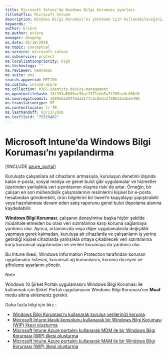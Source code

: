 ```yaml
---
title: Microsoft Intune’da Windows Bilgi Koruması ayarları
titleSuffix: Microsoft Intune
description: Windows Bilgi Koruması’nı yönetmek için kullanabileceğiniz Microsoft Intune ayarlarını öğrenin.
keywords: ''
author: Erikre
ms.author: erikre
manager: dougeby
ms.date: 01/18/2018
ms.topic: conceptual
ms.service: microsoft-intune
ms.subservice: protect
ms.localizationpriority: high
ms.technology: ''
ms.reviewer: heenamac
ms.suite: ems
search.appverid: MET150
ms.custom: intune-azure
ms.collection: M365-identity-device-management
ms.openlocfilehash: 18f353a6888ee30af2371ebb5a7f705ac0c060f0
ms.sourcegitcommit: 3d895be2844bda2177c2c85dc2f09612a1be5490
ms.translationtype: MT
ms.contentlocale: tr-TR
ms.lasthandoff: 03/13/2020
ms.locfileid: "79328482"
---
```

# <a name="how-to-configure-windows-information-protection-in-microsoft-intune"></a>Microsoft Intune’da Windows Bilgi Koruması’nı yapılandırma

[!INCLUDE [azure_portal](../includes/azure_portal.md)]

Kuruluşta çalışanlara ait cihazların artmasıyla, kuruluşun denetimi dışında kalan e-posta, sosyal medya ve genel bulut gibi uygulamalar ve hizmetler üzerinden yanlışlıkla veri sızıntılarının oluşma riski de artar. Örneğin, bir çalışan en son mühendislik çalışmalarının resimlerini kişisel bir e-posta hesabından gönderebilir, ürün bilgilerini bir tweet’e kopyalayıp yapıştırabilir veya hazırlanması devam eden satış raporunu genel bulut depolama alanına kaydedebilir.

**Windows Bilgi Koruması**, çalışanın deneyimine başka hiçbir şekilde müdahale etmeden bu olası veri sızıntılarına karşı koruma sağlamaya yardımcı olur. Ayrıca, ortamınızda veya diğer uygulamalarda değişiklik yapmaya gerek kalmadan, kuruluşa ait cihazlarda ve çalışanların iş yerine getirdiği kişisel cihazlarda yanlışlıkla ortaya çıkabilecek veri sızıntılarına karşı kurumsal uygulamaları ve verileri korumaya da yardımcı olur.

Bu Intune ilkesi, Windows Information Protection tarafından korunan uygulamalar listesini, kurumsal ağ konumlarını, koruma düzeyini ve şifreleme ayarlarını yönetir.

>[!NOTE]
> Windows 10 Şirket Portalı uygulamasını Windows Bilgi Koruması ile kullanmak için Şirket Portalı uygulamasını Windows Bilgi Koruması’nın **Muaf** modu altına eklemeniz gerekir. 

Daha fazla bilgi için bkz.:
- [Windows Bilgi Koruması’nı kullanarak kuruluş verilerinizi koruma](https://technet.microsoft.com/itpro/windows/keep-secure/protect-enterprise-data-using-wip).
- [Microsoft Intune klasik konsolunu kullanarak bir Windows Bilgi Koruması (WIP) ilkesi oluşturma](https://docs.microsoft.com/windows/threat-protection/windows-information-protection/create-wip-policy-using-intune)
- [Microsoft Intune Azure portalını kullanarak MDM ile bir Windows Bilgi Koruması (WIP) ilkesi oluşturma](https://docs.microsoft.com/windows/threat-protection/windows-information-protection/create-wip-policy-using-intune-azure)
- [Microsoft Intune Azure portalını kullanarak MAM ile bir Windows Bilgi Koruması (WIP) ilkesi oluşturma](https://docs.microsoft.com/windows/threat-protection/windows-information-protection/create-wip-policy-using-mam-intune-azure)
